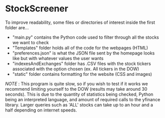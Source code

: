 # StockScreener

To improve readability, some files or directories of interest inside the first folder are...
- "main.py" contains the Python code used to filter through all the stocks we want to check
- "Templates" folder holds all of the code for the webpages (HTML)
- "preferences.json" is what the JSON file sent by the homepage looks like but with whatever values the user wants
- "indexesAndExchanges" folder has .CSV files with the stock tickers associated with the option chosen (ex. All tickers in the DOW)
- "static" folder contains formatting for the website (CSS and images)


*NOTE* : This program is quite slow, so if you wish to test if it works we recommend limiting yourself to the DOW (results may take around 30 seconds).
  This is due to the quantity of statistics being checked, Python being an interpreted language, and amount of required calls to the yfinance library.
  Larger queries such as 'ALL' stocks can take up to an hour and a half depending on internet speeds.
